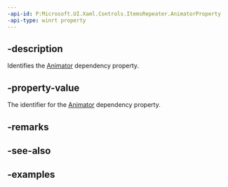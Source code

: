 ```yaml
---
-api-id: P:Microsoft.UI.Xaml.Controls.ItemsRepeater.AnimatorProperty
-api-type: winrt property
---
```


## -description

Identifies the [Animator](itemsrepeater_animator.md) dependency property.

## -property-value

The identifier for the [Animator](itemsrepeater_animator.md) dependency property.

## -remarks

## -see-also

## -examples

